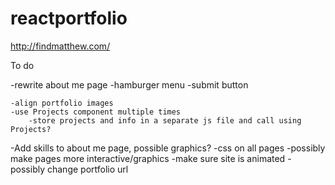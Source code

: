 # reactportfolio
http://findmatthew.com/

To do
<!-- -footer css -->
-rewrite about me page
-hamburger menu
-submit button 
<!-- -format pages
    -center header
     -center navbar items -->
    -align portfolio images
    -use Projects component multiple times
        -store projects and info in a separate js file and call using Projects?
-Add skills to about me page, possible graphics?
-css on all pages
    -possibly make pages more interactive/graphics
        -make sure site is animated
-possibly change portfolio url

